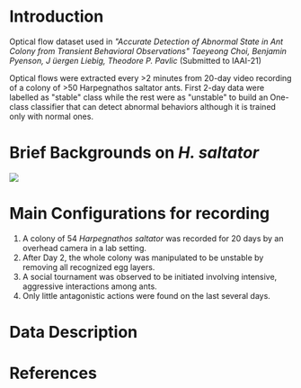 <!-- # OpticalFlows_HsAnts -->

# Introduction
Optical flow dataset used in 
*"Accurate Detection of Abnormal State in Ant Colony from Transient Behavioral Observations"*
*Taeyeong Choi, Benjamin Pyenson, J ̈uergen Liebig, Theodore P. Pavlic*
(Submitted to IAAI-21)

Optical flows were extracted every >2 minutes from 20-day video recording of a colony of >50 Harpegnathos saltator ants.
First 2-day data were labelled as "stable" class while the rest were as "unstable" to build an One-class classifier that can 
detect abnormal behaviors although it is trained only with normal ones.  

# Brief Backgrounds on *H. saltator*

[![](http://img.youtube.com/vi/eGFQb45QejQ/0.jpg)](http://www.youtube.com/watch?v=eGFQb45QejQ "")

# Main Configurations for recording

1. A colony of 54 *Harpegnathos saltator* was recorded for 20 days by an overhead camera in a lab setting. 
1. After Day 2, the whole colony was manipulated to be unstable by removing all recognized egg layers. 
1. A social tournament was observed to be initiated involving intensive, aggressive interactions among ants. 
1. Only little antagonistic actions were found on the last several days. 

# Data Description

# References
